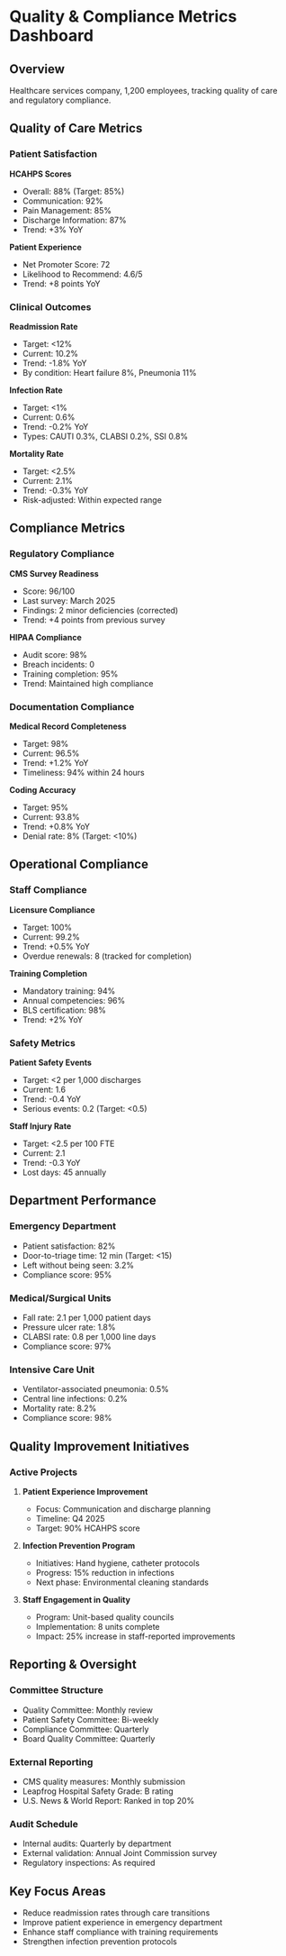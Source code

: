 # Quality & Compliance Metrics Dashboard

## Overview
Healthcare services company, 1,200 employees, tracking quality of care and regulatory compliance.

## Quality of Care Metrics

### Patient Satisfaction
**HCAHPS Scores**
- Overall: 88% (Target: 85%)
- Communication: 92%
- Pain Management: 85%
- Discharge Information: 87%
- Trend: +3% YoY

**Patient Experience**
- Net Promoter Score: 72
- Likelihood to Recommend: 4.6/5
- Trend: +8 points YoY

### Clinical Outcomes
**Readmission Rate**
- Target: <12%
- Current: 10.2%
- Trend: -1.8% YoY
- By condition: Heart failure 8%, Pneumonia 11%

**Infection Rate**
- Target: <1%
- Current: 0.6%
- Trend: -0.2% YoY
- Types: CAUTI 0.3%, CLABSI 0.2%, SSI 0.8%

**Mortality Rate**
- Target: <2.5%
- Current: 2.1%
- Trend: -0.3% YoY
- Risk-adjusted: Within expected range

## Compliance Metrics

### Regulatory Compliance
**CMS Survey Readiness**
- Score: 96/100
- Last survey: March 2025
- Findings: 2 minor deficiencies (corrected)
- Trend: +4 points from previous survey

**HIPAA Compliance**
- Audit score: 98%
- Breach incidents: 0
- Training completion: 95%
- Trend: Maintained high compliance

### Documentation Compliance
**Medical Record Completeness**
- Target: 98%
- Current: 96.5%
- Trend: +1.2% YoY
- Timeliness: 94% within 24 hours

**Coding Accuracy**
- Target: 95%
- Current: 93.8%
- Trend: +0.8% YoY
- Denial rate: 8% (Target: <10%)

## Operational Compliance

### Staff Compliance
**Licensure Compliance**
- Target: 100%
- Current: 99.2%
- Trend: +0.5% YoY
- Overdue renewals: 8 (tracked for completion)

**Training Completion**
- Mandatory training: 94%
- Annual competencies: 96%
- BLS certification: 98%
- Trend: +2% YoY

### Safety Metrics
**Patient Safety Events**
- Target: <2 per 1,000 discharges
- Current: 1.6
- Trend: -0.4 YoY
- Serious events: 0.2 (Target: <0.5)

**Staff Injury Rate**
- Target: <2.5 per 100 FTE
- Current: 2.1
- Trend: -0.3 YoY
- Lost days: 45 annually

## Department Performance

### Emergency Department
- Patient satisfaction: 82%
- Door-to-triage time: 12 min (Target: <15)
- Left without being seen: 3.2%
- Compliance score: 95%

### Medical/Surgical Units
- Fall rate: 2.1 per 1,000 patient days
- Pressure ulcer rate: 1.8%
- CLABSI rate: 0.8 per 1,000 line days
- Compliance score: 97%

### Intensive Care Unit
- Ventilator-associated pneumonia: 0.5%
- Central line infections: 0.2%
- Mortality rate: 8.2%
- Compliance score: 98%

## Quality Improvement Initiatives

### Active Projects
1. **Patient Experience Improvement**
   - Focus: Communication and discharge planning
   - Timeline: Q4 2025
   - Target: 90% HCAHPS score

2. **Infection Prevention Program**
   - Initiatives: Hand hygiene, catheter protocols
   - Progress: 15% reduction in infections
   - Next phase: Environmental cleaning standards

3. **Staff Engagement in Quality**
   - Program: Unit-based quality councils
   - Implementation: 8 units complete
   - Impact: 25% increase in staff-reported improvements

## Reporting & Oversight

### Committee Structure
- Quality Committee: Monthly review
- Patient Safety Committee: Bi-weekly
- Compliance Committee: Quarterly
- Board Quality Committee: Quarterly

### External Reporting
- CMS quality measures: Monthly submission
- Leapfrog Hospital Safety Grade: B rating
- U.S. News & World Report: Ranked in top 20%

### Audit Schedule
- Internal audits: Quarterly by department
- External validation: Annual Joint Commission survey
- Regulatory inspections: As required

## Key Focus Areas
- Reduce readmission rates through care transitions
- Improve patient experience in emergency department
- Enhance staff compliance with training requirements
- Strengthen infection prevention protocols
